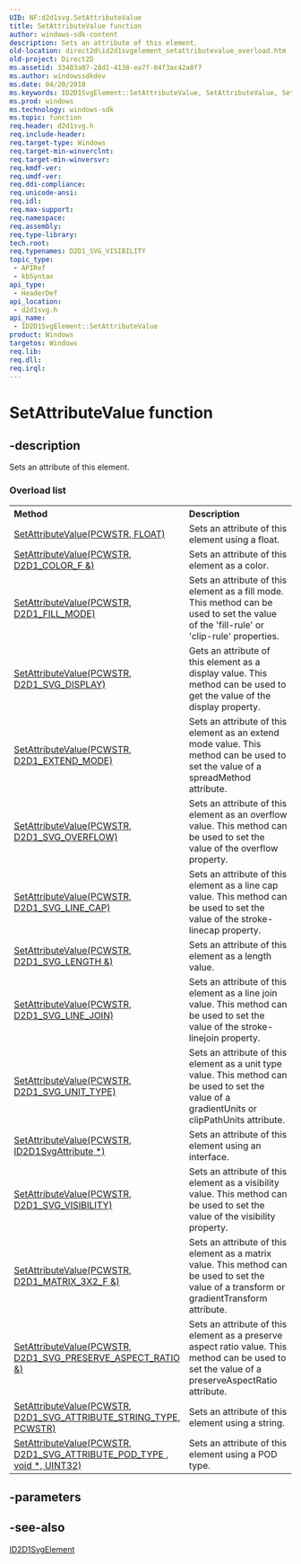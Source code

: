 ```yaml
---
UID: NF:d2d1svg.SetAttributeValue
title: SetAttributeValue function
author: windows-sdk-content
description: Sets an attribute of this element.
old-location: direct2d\id2d1svgelement_setattributevalue_overload.htm
old-project: Direct2D
ms.assetid: 33403a07-28d1-4138-ea7f-04f3ac42a8f7
ms.author: windowssdkdev
ms.date: 04/20/2018
ms.keywords: ID2D1SvgElement::SetAttributeValue, SetAttributeValue, SetAttributeValue methods [Direct2D], d2d1svg/SetAttributeValue, direct2d.id2d1svgelement_setattributevalue_overload
ms.prod: windows
ms.technology: windows-sdk
ms.topic: function
req.header: d2d1svg.h
req.include-header: 
req.target-type: Windows
req.target-min-winverclnt: 
req.target-min-winversvr: 
req.kmdf-ver: 
req.umdf-ver: 
req.ddi-compliance: 
req.unicode-ansi: 
req.idl: 
req.max-support: 
req.namespace: 
req.assembly: 
req.type-library: 
tech.root: 
req.typenames: D2D1_SVG_VISIBILITY
topic_type:
 - APIRef
 - kbSyntax
api_type:
 - HeaderDef
api_location:
 - d2d1svg.h
api_name:
 - ID2D1SvgElement::SetAttributeValue
product: Windows
targetos: Windows
req.lib: 
req.dll: 
req.irql: 
---
```


# SetAttributeValue function


## -description


<span>Sets an attribute of this element.
</span><h3>Overload list</h3><table>
<tr>
<th align="left" width="37%">Method</th>
<th align="left" width="63%">Description</th>
</tr>
<tr>
<td align="left" width="37%">
<a href="https://msdn.microsoft.com/FC7AF14F-16B3-498F-A2E3-F8ACF836DAAC">SetAttributeValue(PCWSTR, FLOAT)</a>
</td>
<td align="left" width="63%">
Sets an attribute of this element using a float.

</td>
</tr>
<tr>
<td align="left" width="37%">
<a href="https://msdn.microsoft.com/652A0C00-59BC-41E7-8B9D-F4AE37416610">SetAttributeValue(PCWSTR, D2D1_COLOR_F &)</a>
</td>
<td align="left" width="63%">
Sets an attribute of this element as a color.

</td>
</tr>
<tr>
<td align="left" width="37%">
<a href="https://msdn.microsoft.com/49EFE20B-4122-4426-9A47-7572696A59A2">SetAttributeValue(PCWSTR, D2D1_FILL_MODE)</a>
</td>
<td align="left" width="63%">
Sets an attribute of this element as a fill mode. This method can be used to set the value of the 'fill-rule' or 'clip-rule' properties.

</td>
</tr>
<tr>
<td align="left" width="37%">
<a href="https://msdn.microsoft.com/7B5828F9-F69D-4346-A2EB-5D00AD08B46F">SetAttributeValue(PCWSTR, D2D1_SVG_DISPLAY)</a>
</td>
<td align="left" width="63%">
Gets an attribute of this element as a display value. This method can be used to get the value of the display property.

</td>
</tr>
<tr>
<td align="left" width="37%">
<a href="https://msdn.microsoft.com/18FD0ECC-1045-4914-9461-999952B4EAAF">SetAttributeValue(PCWSTR, D2D1_EXTEND_MODE)</a>
</td>
<td align="left" width="63%">
Sets an attribute of this element as an extend mode value. This method can be used to set the value of a spreadMethod attribute.

</td>
</tr>
<tr>
<td align="left" width="37%">
<a href="https://msdn.microsoft.com/C8D942A4-EBE7-433E-9B2F-2432A1305861">SetAttributeValue(PCWSTR, D2D1_SVG_OVERFLOW)</a>
</td>
<td align="left" width="63%">
Sets an attribute of this element as an overflow value. This method can be used to set the value of the overflow property.

</td>
</tr>
<tr>
<td align="left" width="37%">
<a href="https://msdn.microsoft.com/5348071B-36B7-40B7-8CF2-A7C185D30510">SetAttributeValue(PCWSTR, D2D1_SVG_LINE_CAP)</a>
</td>
<td align="left" width="63%">
Sets an attribute of this element as a line cap value. This method can be used to set the value of the stroke-linecap property.

</td>
</tr>
<tr>
<td align="left" width="37%">
<a href="https://msdn.microsoft.com/61C6D9AC-09F7-4F42-B476-88D32EB167C4">SetAttributeValue(PCWSTR, D2D1_SVG_LENGTH &)</a>
</td>
<td align="left" width="63%">
Sets an attribute of this element as a length value.

</td>
</tr>
<tr>
<td align="left" width="37%">
<a href="https://msdn.microsoft.com/B559FC14-8B16-4272-A83F-6F8C0CC2D438">SetAttributeValue(PCWSTR, D2D1_SVG_LINE_JOIN)</a>
</td>
<td align="left" width="63%">
Sets an attribute of this element as a line join value. This method can be used to set the value of the stroke-linejoin property.

</td>
</tr>
<tr>
<td align="left" width="37%">
<a href="https://msdn.microsoft.com/330FCA46-C799-478C-9687-3D407D121ACB">SetAttributeValue(PCWSTR, D2D1_SVG_UNIT_TYPE)</a>
</td>
<td align="left" width="63%">
Sets an attribute of this element as a unit type value. This method can be used to set the value of a gradientUnits or clipPathUnits attribute.

</td>
</tr>
<tr>
<td align="left" width="37%">
<a href="https://msdn.microsoft.com/1E4AAA78-6746-4DD8-8BD8-C1AB63A51A9B">SetAttributeValue(PCWSTR, ID2D1SvgAttribute *)</a>
</td>
<td align="left" width="63%">
Sets an attribute of this element using an interface.

</td>
</tr>
<tr>
<td align="left" width="37%">
<a href="https://msdn.microsoft.com/860407EC-1736-4AE6-A8AA-40E475C6520B">SetAttributeValue(PCWSTR, D2D1_SVG_VISIBILITY)</a>
</td>
<td align="left" width="63%">
Sets an attribute of this element as a visibility value. This method can be used to set the value of the visibility property.

</td>
</tr>
<tr>
<td align="left" width="37%">
<a href="https://msdn.microsoft.com/98CDD40C-C39B-41B9-8978-9C9B480DB3C4">SetAttributeValue(PCWSTR, D2D1_MATRIX_3X2_F &)</a>
</td>
<td align="left" width="63%">
Sets an attribute of this element as a matrix value. This method can be used to set the value of a transform or gradientTransform attribute.

</td>
</tr>
<tr>
<td align="left" width="37%">
<a href="https://msdn.microsoft.com/F95B714E-309B-4E6D-99C9-331FB476EC59">SetAttributeValue(PCWSTR, D2D1_SVG_PRESERVE_ASPECT_RATIO &)</a>
</td>
<td align="left" width="63%">
Sets an attribute of this element as a preserve aspect ratio value. This method can be used to set the value of a preserveAspectRatio attribute.

</td>
</tr>
<tr>
<td align="left" width="37%">
<a href="https://msdn.microsoft.com/56796F1B-5DC2-4E9C-A80E-40EA791E6784">SetAttributeValue(PCWSTR, D2D1_SVG_ATTRIBUTE_STRING_TYPE, PCWSTR)</a>
</td>
<td align="left" width="63%">
Sets an attribute of this element using a string. 

</td>
</tr>
<tr>
<td align="left" width="37%">
<a href="https://msdn.microsoft.com/8ACAA04E-8ABB-49D1-A6F8-BCCEAD1DA460">SetAttributeValue(PCWSTR, D2D1_SVG_ATTRIBUTE_POD_TYPE , void *, UINT32)</a>
</td>
<td align="left" width="63%">
Sets an attribute of this element using a POD type.

</td>
</tr>
</table>

## -parameters


## -see-also




<a href="https://msdn.microsoft.com/19099DC9-EA14-41C5-A9DF-5EBB12696C79">ID2D1SvgElement</a>
 

 

